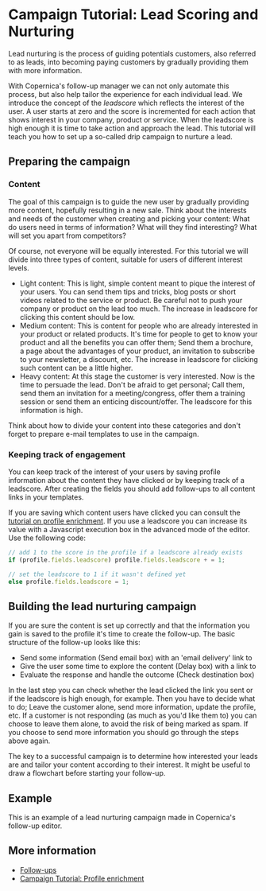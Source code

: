 # Campaign Tutorial: Lead Scoring and Nurturing

Lead nurturing is the process of guiding potentials customers, also referred 
to as leads, into becoming paying customers by gradually providing them 
with more information. 

With Copernica's follow-up manager we can not only automate this process, 
but also help tailor the experience for each individual lead. We introduce 
the concept of the *leadscore* which reflects the interest of the user. 
A user starts at zero and the score is incremented for each action that 
shows interest in your company, product or service. When the leadscore 
is high enough it is time to take action and approach the lead. This 
tutorial will teach you how to set up a so-called drip campaign to nurture 
a lead.

## Preparing the campaign

### Content

The goal of this campaign is to guide the new user by gradually providing 
more content, hopefully resulting in a new sale. Think about the interests 
and needs of the customer when creating and picking your content: 
What do users need in terms of information? What will they find interesting? 
What will set you apart from competitors?

Of course, not everyone will be equally interested. For this tutorial we 
will divide into three types of content, suitable for users of different 
interest levels.

* Light content: This is light, simple content meant to pique the interest 
of your users. You can send them tips and tricks, blog posts or short videos 
related to the service or product. Be careful not to push your company or 
product on the lead too much. The increase in leadscore for clicking 
this content should be low. 
* Medium content: This is content for people who are already interested 
in your product or related products. It's time for people to get to know 
your product and all the benefits you can offer them; Send them a brochure, 
a page about the advantages of your product, an invitation to subscribe 
to your newsletter, a discount, etc. The increase in leadscore for clicking 
such content can be a little higher.
* Heavy content: At this stage the customer is very interested. Now is the 
time to persuade the lead. Don't be afraid to get personal; Call them, send 
them an invitation for a meeting/congress, offer them a training session or 
send them an enticing discount/offer. The leadscore for this information is 
high.

Think about how to divide your content into these categories and don't forget 
to prepare e-mail templates to use in the campaign.

### Keeping track of engagement

You can keep track of the interest of your users by saving profile information 
about the content they have clicked or by keeping track of a leadscore. 
After creating the fields you should add follow-ups to all content links 
in your templates. 

If you are saving which content users have clicked you 
can consult the [tutorial on profile enrichment](./campaign-tutorial-profile-enrichment). 
If you use a leadscore you can increase its value with a Javascript execution 
box in the advanced mode of the editor. Use the following code:

```Javascript
// add 1 to the score in the profile if a leadscore already exists
if (profile.fields.leadscore) profile.fields.leadscore + = 1;

// set the leadscore to 1 if it wasn't defined yet
else profile.fields.leadscore = 1;
```

## Building the lead nurturing campaign

If you are sure the content is set up correctly and that the information 
you gain is saved to the profile it's time to create the follow-up. 
The basic structure of the follow-up looks like this:

- Send some information (Send email box) with an 'email delivery' link to 
- Give the user some time to explore the content (Delay box) with a link to
- Evaluate the response and handle the outcome (Check destination box)

In the last step you can check whether the lead clicked the link you sent 
or if the leadscore is high enough, for example. Then you have to decide what to do; 
Leave the customer alone, send more information, update the profile, etc. If a 
customer is not responding (as much as you'd like them to) you can choose 
to leave them alone, to avoid the risk of being marked as spam. If you 
choose to send more information you should go through the steps above again. 

The key to a successful campaign is to determine how interested your leads 
are and tailor your content according to their interest. It might be useful 
to draw a flowchart before starting your follow-up.

## Example

This is an example of a lead nurturing campaign made in Copernica's follow-up 
editor.

## More information

* [Follow-ups](./follow-up-manager-ms)
* [Campaign Tutorial: Profile enrichment](./campaign-tutorial-profile-enrichment)
